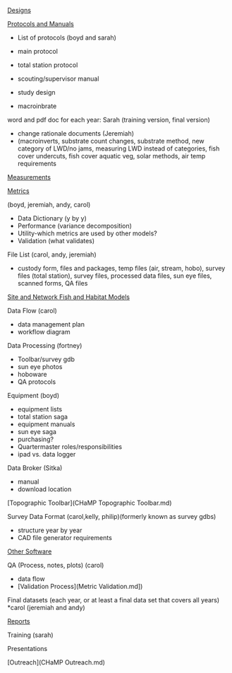 

[Designs](Designs.md)

[Protocols and Manuals](ProtocolMainPage.md)

- List of protocols (boyd and sarah)  

- main protocol  
- total station protocol  
- scouting/supervisor manual  
- study design  
- macroinbrate  

word and pdf doc for each year: Sarah (training version, final version)

- change rationale documents (Jeremiah)
- (macroinverts, substrate count changes, substrate method, new category of LWD/no jams, measuring LWD instead of categories, fish cover undercuts, fish cover aquatic veg, solar methods, air temp requirements 

[Measurements](MeasurementsMainPage.md)

[Metrics](MetricsMainPage.md) 

(boyd, jeremiah, andy, carol)

- Data Dictionary (y by y)
- Performance (variance decomposition)
- Utility-which metrics are used by other models? 
- Validation (what validates)

File List (carol, andy, jeremiah)

- custody form, files and packages, temp files (air, stream, hobo), survey files (total station), survey files, processed data files, sun eye files, scanned forms, QA files

[Site and Network Fish and Habitat Models](Models.md)

Data Flow (carol)

- data management plan
- workflow diagram

Data Processing (fortney)

- Toolbar/survey gdb
- sun eye photos
- hoboware
- QA protocols

Equipment (boyd)

- equipment lists 
- total station saga
- equipment manuals
- sun eye saga
- purchasing?
- Quartermaster roles/responsibilities
- ipad vs. data logger

Data Broker (Sitka)

- manual
- download location

[Topographic Toolbar](CHaMP Topographic Toolbar.md)


Survey Data Format (carol,kelly, philip)(formerly known as survey gdbs)

- structure year by year
- CAD file generator requirements

[Other Software](OtherSoftware.md)

QA (Process, notes, plots) (carol)

- data flow
- [Validation Process](Metric Validation.md])

Final datasets (each year, or at least a final data set that covers all years)
*carol (jeremiah and andy)

[Reports](ReportsMain.md) 

Training (sarah)

Presentations

[Outreach](CHaMP Outreach.md)

